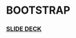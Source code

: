 # BOOTSTRAP

### [SLIDE DECK](https://docs.google.com/presentation/d/1vwazCipi5aCiBohf-SSwcQ9KlMZXVdV8JW6p8YCiNIQ/edit#slide=id.g57759f8a27_0_0)

